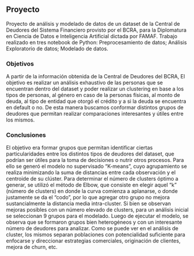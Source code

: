 ## Proyecto

Proyecto de análisis y modelado de datos de un dataset de la Central de Deudores del Sistema Financiero provisto por el BCRA, para la Diplomatura en 
Ciencia de Datos e Inteligencia Artificial dictada por FAMAF.
Trabajo realizado en tres notebook de Python: Preprocesamiento de datos; Análisis Exploratorio de datos; Modelado de datos. 


### Objetivos

A partir de la información obtenida de la Central de Deudores del BCRA, El objetivo es realizar un análisis exhaustivo de las personas que se 
encuentran dentro del dataset y poder realizar un clustering en base a los tipos de personas, al género en caso de la personas físicas, al monto de deuda, 
al tipo de entidad que otorgó el crédito y a si la deuda se encuentra en default o no. De esta manera buscamos conformar distintos grupos de deudores que 
permitan realizar comparaciones interesantes y útiles entre los mismos.


### Conclusiones

El objetivo era formar grupos que permitan identificar ciertas
particularidades entre los distintos tipos de deudores del dataset, que podrían ser útiles para
la toma de decisiones o nutrir otros procesos. Para ello se generó el modelo no
supervisado “K-means”, cuyo agrupamiento se realiza minimizando la suma de distancias
entre cada observación y el centroide de su clúster.
Para determinar el número de clusters óptimo a generar, se utilizó el método de Elbow, que
consiste en elegir aquel “k” (número de clusters) en donde la curva comienza a aplanarse, o
donde justamente se da el “codo”, por lo que agregar otro grupo no mejora sustancialmente
la distancia media intra-cluster.
Si bien se observan mejoras posibles con un número elevado de clusters, para un análisis inicial
se seleccionan 9 grupos para el modelado.
Luego de ejecutar el modelo, se observa que se formaron grupos bien heterogéneos y con
un interesante número de deudores para analizar.
Como se puede ver en el análisis de cluster, los mismos separan poblaciones con
potencialidad suficiente para enfocarse y direccionar estrategias comerciales, originación de
clientes, mejora de churn, etc.
